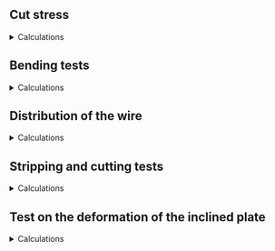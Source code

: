## **Cut stress**
<details>
  <summary>Calculations</summary>
  
In the need to provide a dimensioning of the stepper motors and allow us to justify our experimental choices. We have performed experiments on the forces related to stripping and cutting.
Our customer asks for a cutting angle of 45° to allow a better insertion of the jumpers in the breadboard. Nevertheless, we would like to see how the cutting force evolves as a function of the insertion angle. For this purpose we have realized the following experimental device:

![Cut_stress_measures](https://github.com/BenoitGI/Jumper-Machine-/blob/main/Sources/Images/Stress_cut_calculation.PNG)

It allows us to measure with a dynamometer the force in Newton applied to the wire at the moment of cutting. The insertion angle is adjusted by hand with a protractor and the wire is guided in a tube.  For each value of angle, 5 measurements of force are made and averaged.
We obtain the following results:

![Cut_stress_results](https://github.com/BenoitGI/Jumper-Machine-/blob/main/Sources/Images/Stress_cut_results.PNG)

We observe that the lowest value is 52,2 N corresponding to an angle of 90°, however this goes against the requirements which impose a bizot cut. So the most interesting value is 61 N corresponding to an angle of 50°. This verifies our observations made with the guide system which reduces the 45° angle by about 10°. We still need to discuss with the customer whether the cutting angle can be reduced.
For the stripping, we observed with a dynamometer that 4 cm sheath is stripped with a force of about 1 Newton. However, this depends on whether the sheath has been pre-cut. In case of bad stripping, the stepper motor can pull with the extruder up to 17N, but this is not enough. It is therefore assumed that the sheath will always be cut properly.

  
</details>

## **Bending tests**
<details>
  <summary>Calculations</summary>
 
</details>

## **Distribution of the wire**
<details>
  <summary>Calculations</summary>
 
</details>

## **Stripping and cutting tests**
<details>
  <summary>Calculations</summary>
 
</details>

## **Test on the deformation of the inclined plate**
<details>
  <summary>Calculations</summary>

We tested the flexibility of the inclined plate under cutting and stripping forces. We used a measuring gauge that we placed on the plate while the machine was running. Our measurements proved that the plate moves very little (order of magnitude of a hundredth of a millimeter). We concluded that the variations due to the flexibility of the plate had no impact on the quality of the jumpers.
  
</details>
